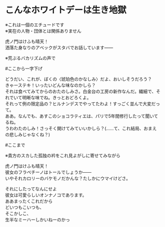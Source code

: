 # こんなホワイトデーは生き地獄

※これは一個のエチュードです  
※実在の人物・団体とは関係ありません  


虎ノ門はけふも晴天！  
洒落た身なりのアベックがスタバでお話しています――

※荒ぶるバカリズムの声で

\#ここから一字下げ

どうだい、これが、ぼくの〈琥珀色のかなしみ〉だよ、おいしそうだろう？  
きゃーステキ！いったいどんな味なのかしら？  
それは食べてみてからのおたのしみさ。白金台の工房の新作なんだ。繊細で、それでいて明晰な味でね。きっとおどろくよ。  
それって例の限定品の？ヒルナンデスでやってたわよ！すっごく並んで大変だって。  
ああ。なんでも、あすこのショコラティエは、パリで5年間修行したって聞いてるね。  
うわわたのしみ！さっそく開けてみていいかしら？\(……て、これ結局、おまえの悲しみじゃなくね？\)

\#ここまで

※貴方のスカした孤独の衿をこれ見よがしに寄せてみながら

虎ノ門はけふも晴天！  
彼女のフラペチーノはトールでしょうか――  
いやそれカロリーのバケモノだかんな？たしかにウマイけどさ。

それにしたってなんにせよ  
彼女は可愛らしいオンナノコであります。  
ああまったくこれだから  
どいつもこいつも、  
そこかしこ、  
生半なミーハーしかいねーのかっ


